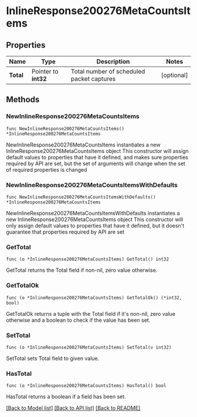 # InlineResponse200276MetaCountsItems

## Properties

Name | Type | Description | Notes
------------ | ------------- | ------------- | -------------
**Total** | Pointer to **int32** | Total number of scheduled packet captures | [optional] 

## Methods

### NewInlineResponse200276MetaCountsItems

`func NewInlineResponse200276MetaCountsItems() *InlineResponse200276MetaCountsItems`

NewInlineResponse200276MetaCountsItems instantiates a new InlineResponse200276MetaCountsItems object
This constructor will assign default values to properties that have it defined,
and makes sure properties required by API are set, but the set of arguments
will change when the set of required properties is changed

### NewInlineResponse200276MetaCountsItemsWithDefaults

`func NewInlineResponse200276MetaCountsItemsWithDefaults() *InlineResponse200276MetaCountsItems`

NewInlineResponse200276MetaCountsItemsWithDefaults instantiates a new InlineResponse200276MetaCountsItems object
This constructor will only assign default values to properties that have it defined,
but it doesn't guarantee that properties required by API are set

### GetTotal

`func (o *InlineResponse200276MetaCountsItems) GetTotal() int32`

GetTotal returns the Total field if non-nil, zero value otherwise.

### GetTotalOk

`func (o *InlineResponse200276MetaCountsItems) GetTotalOk() (*int32, bool)`

GetTotalOk returns a tuple with the Total field if it's non-nil, zero value otherwise
and a boolean to check if the value has been set.

### SetTotal

`func (o *InlineResponse200276MetaCountsItems) SetTotal(v int32)`

SetTotal sets Total field to given value.

### HasTotal

`func (o *InlineResponse200276MetaCountsItems) HasTotal() bool`

HasTotal returns a boolean if a field has been set.


[[Back to Model list]](../README.md#documentation-for-models) [[Back to API list]](../README.md#documentation-for-api-endpoints) [[Back to README]](../README.md)


